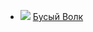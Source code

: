 * ![](/books/sf_fantasy/Дмитрий%20Тедеев/Бусый%20Волк.jpg) [Бусый Волк](/books/sf_fantasy/Дмитрий%20Тедеев/Бусый%20Волк)
